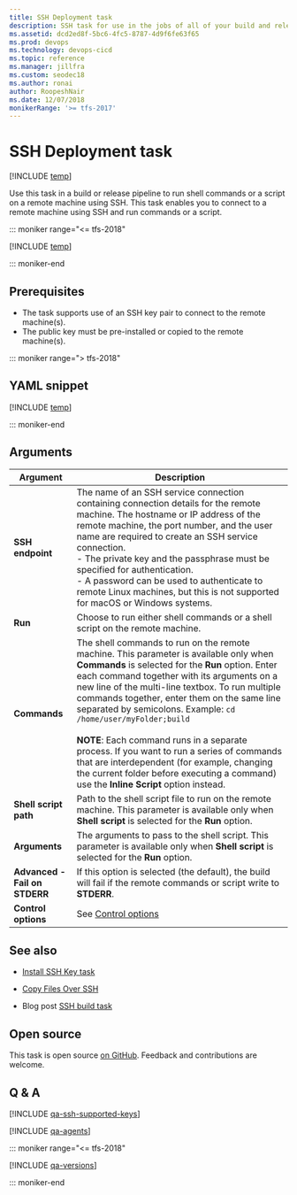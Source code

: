 ```yaml
---
title: SSH Deployment task
description: SSH task for use in the jobs of all of your build and release pipelines in Azure Pipelines and Team Foundation Server (TFS)
ms.assetid: dcd2ed8f-5bc6-4fc5-8787-4d9f6fe63f65
ms.prod: devops
ms.technology: devops-cicd
ms.topic: reference
ms.manager: jillfra
ms.custom: seodec18
ms.author: ronai
author: RoopeshNair
ms.date: 12/07/2018
monikerRange: '>= tfs-2017'
---
```


# SSH Deployment task

[!INCLUDE [temp](../../_shared/version-tfs-2017-rtm.md)]

Use this task in a build or release pipeline to run shell commands or a script on a remote machine using SSH.
This task enables you to connect to a remote machine using SSH and run commands or a script.

::: moniker range="<= tfs-2018"

[!INCLUDE [temp](../../_shared/concept-rename-note.md)]

::: moniker-end

## Prerequisites

* The task supports use of an SSH key pair to connect to the remote machine(s).
* The public key must be pre-installed or copied to the remote machine(s).

::: moniker range="> tfs-2018"

## YAML snippet

[!INCLUDE [temp](../_shared/yaml/SshV0.md)]

::: moniker-end

## Arguments

| Argument | Description |
| -------- | ----------- |
| **SSH endpoint** | The name of an SSH service connection containing connection details for the remote machine. The hostname or IP address of the remote machine, the port number, and the user name are required to create an SSH service connection.<br />- The private key and the passphrase must be specified for authentication.<br />- A password can be used to authenticate to remote Linux machines, but this is not supported for macOS or Windows systems. |
| **Run** | Choose to run either shell commands or a shell script on the remote machine. |
| **Commands** | The shell commands to run on the remote machine. This parameter is available only when **Commands** is selected for the **Run** option. Enter each command together with its arguments on a new line of the multi-line textbox. To run multiple commands together, enter them on the same line separated by semicolons. Example: `cd /home/user/myFolder;build`<br /><br />**NOTE**: Each command runs in a separate process. If you want to run a series of commands that are interdependent (for example, changing the current folder before executing a command) use the **Inline Script** option instead. |
| **Shell script path** | Path to the shell script file to run on the remote machine. This parameter is available only when **Shell script** is selected for the **Run** option. |
| **Arguments** | The arguments to pass to the shell script. This parameter is available only when **Shell script** is selected for the **Run** option. |
| **Advanced - Fail on STDERR** | If this option is selected (the default), the build will fail if the remote commands or script write to **STDERR**. |
| **Control options** | See [Control options](../../process/tasks.md#controloptions) |

## See also

* [Install SSH Key task](../utility/install-ssh-key.md)

* [Copy Files Over SSH](copy-files-over-ssh.md)

* Blog post [SSH build task](https://blogs.msdn.microsoft.com/visualstudioalm/2016/07/30/ssh-build-task/)

## Open source

This task is open source [on GitHub](https://github.com/Microsoft/azure-pipelines-tasks). Feedback and contributions are welcome.

## Q & A
<!-- BEGINSECTION class="md-qanda" -->

[!INCLUDE [qa-ssh-supported-keys](../_shared/qa-ssh-supported-keys.md)]

[!INCLUDE [qa-agents](../../_shared/qa-agents.md)]

::: moniker range="<= tfs-2018"

[!INCLUDE [qa-versions](../../_shared/qa-versions.md)]

::: moniker-end

<!-- ENDSECTION -->
